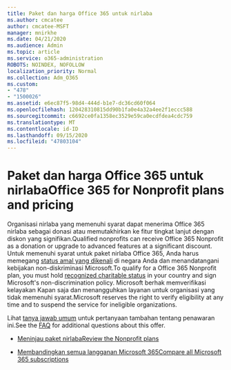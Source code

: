 ```yaml
---
title: Paket dan harga Office 365 untuk nirlaba
ms.author: cmcatee
author: cmcatee-MSFT
manager: mnirkhe
ms.date: 04/21/2020
ms.audience: Admin
ms.topic: article
ms.service: o365-administration
ROBOTS: NOINDEX, NOFOLLOW
localization_priority: Normal
ms.collection: Adm_O365
ms.custom:
- "478"
- "1500026"
ms.assetid: e6ec87f5-98d4-444d-b1e7-dc36cd60f064
ms.openlocfilehash: 120428310815dd90b1fa0e4a32a4ee2f1eccc588
ms.sourcegitcommit: c6692ce0fa1358ec3529e59ca0ecdfdea4cdc759
ms.translationtype: MT
ms.contentlocale: id-ID
ms.lasthandoff: 09/15/2020
ms.locfileid: "47803104"
---
```

# <a name="office-365-for-nonprofit-plans-and-pricing"></a><span data-ttu-id="35bca-102">Paket dan harga Office 365 untuk nirlaba</span><span class="sxs-lookup"><span data-stu-id="35bca-102">Office 365 for Nonprofit plans and pricing</span></span>

<span data-ttu-id="35bca-103">Organisasi nirlaba yang memenuhi syarat dapat menerima Office 365 nirlaba sebagai donasi atau memutakhirkan ke fitur tingkat lanjut dengan diskon yang signifikan.</span><span class="sxs-lookup"><span data-stu-id="35bca-103">Qualified nonprofits can receive Office 365 Nonprofit as a donation or upgrade to advanced features at a significant discount.</span></span> <span data-ttu-id="35bca-104">Untuk memenuhi syarat untuk paket nirlaba Office 365, Anda harus memegang [status amal yang dikenali](https://go.microsoft.com/fwlink/p/?LinkID=330253) di negara Anda dan menandatangani kebijakan non-diskriminasi Microsoft.</span><span class="sxs-lookup"><span data-stu-id="35bca-104">To qualify for a Office 365 Nonprofit plan, you must hold [recognized charitable status](https://go.microsoft.com/fwlink/p/?LinkID=330253) in your country and sign Microsoft's non-discrimination policy.</span></span> <span data-ttu-id="35bca-105">Microsoft berhak memverifikasi kelayakan Kapan saja dan menangguhkan layanan untuk organisasi yang tidak memenuhi syarat.</span><span class="sxs-lookup"><span data-stu-id="35bca-105">Microsoft reserves the right to verify eligibility at any time and to suspend the service for ineligible organizations.</span></span>
  
<span data-ttu-id="35bca-106">Lihat [tanya jawab umum](https://products.office.com/nonprofit/office-365-nonprofit) untuk pertanyaan tambahan tentang penawaran ini.</span><span class="sxs-lookup"><span data-stu-id="35bca-106">See the [FAQ](https://products.office.com/nonprofit/office-365-nonprofit) for additional questions about this offer.</span></span>
  
- [<span data-ttu-id="35bca-107">Meninjau paket nirlaba</span><span class="sxs-lookup"><span data-stu-id="35bca-107">Review the Nonprofit plans</span></span>](https://products.office.com/nonprofit/office-365-nonprofit-plans-and-pricing?tab=1)

- [<span data-ttu-id="35bca-108">Membandingkan semua langganan Microsoft 365</span><span class="sxs-lookup"><span data-stu-id="35bca-108">Compare all Microsoft 365 subscriptions</span></span>](https://products.office.com/business/compare-more-office-365-for-business-plans)